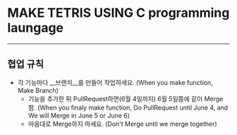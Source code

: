 # MAKE TETRIS USING C programming laungage
---
## 협업 규칙 

+ 각 기능마다 __브랜치__를 만들어 작업하세요. (When you make function, Make Branch)
    - 기능을 추가한 뒤 PullRequest하면(6월 4일까지) 6월 5일쯤에 같이 Merge함.
    (When you finaly make function, Do PullRequest until June 4, and We will Merge in June 5 or June 6)
    - 마음대로 Merge하지 마세요.
    (Don't Merge until we merge together)